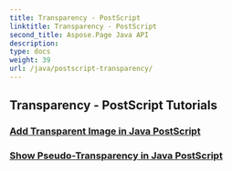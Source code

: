 ```yaml
---
title: Transparency - PostScript
linktitle: Transparency - PostScript
second_title: Aspose.Page Java API
description: 
type: docs
weight: 39
url: /java/postscript-transparency/
---
```


## Transparency - PostScript Tutorials
### [Add Transparent Image in Java PostScript](./add-transparent-image/)
### [Show Pseudo-Transparency in Java PostScript](./show-pseudo-transparency/)
